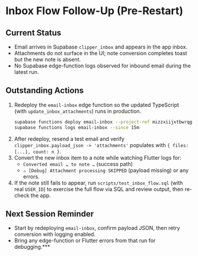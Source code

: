 # Inbox Flow Follow-Up (Pre-Restart)

## Current Status
- Email arrives in Supabase `clipper_inbox` and appears in the app inbox.
- Attachments do not surface in the UI; note conversion completes toast but the new note is absent.
- No Supabase edge-function logs observed for inbound email during the latest run.

## Outstanding Actions
1. Redeploy the `email-inbox` edge function so the updated TypeScript (with `update_inbox_attachments`) runs in production.
   ```bash
   supabase functions deploy email-inbox --project-ref mizzxiijxtbwrqgflpnp
   supabase functions logs email-inbox --since 15m
   ```
2. After redeploy, resend a test email and verify `clipper_inbox.payload_json -> 'attachments'` populates with `{ files: [...], count: n }`.
3. Convert the new inbox item to a note while watching Flutter logs for:
   - `Converted email … to note …` (success path)
   - `⚠️ [Debug] Attachment processing SKIPPED` (payload missing) or any errors.
4. If the note still fails to appear, run `scripts/test_inbox_flow.sql` (with real `USER_ID`) to exercise the full flow via SQL and review output, then re-check the app.

## Next Session Reminder
- Start by redeploying `email-inbox`, confirm payload JSON, then retry conversion with logging enabled.
- Bring any edge-function or Flutter errors from that run for debugging.***
